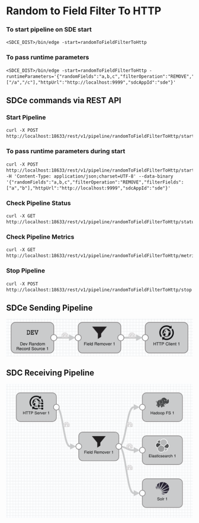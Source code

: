 # Random to Field Filter To HTTP

### To start pipeline on SDE start

    <SDCE_DIST>/bin/edge -start=randomToFieldFilterToHttp

### To pass runtime parameters

    <SDCE_DIST>/bin/edge -start=randomToFieldFilterToHttp -runtimeParameters='{"randomFields":"a,b,c","filterOperation":"REMOVE","filterFields":["/a","/c"],"httpUrl":"http://localhost:9999","sdcAppId":"sde"}'


## SDCe commands via REST API

### Start Pipeline
    curl -X POST http://localhost:18633/rest/v1/pipeline/randomToFieldFilterToHttp/start

### To pass runtime parameters during start
    curl -X POST http://localhost:18633/rest/v1/pipeline/randomToFieldFilterToHttp/start -H 'Content-Type: application/json;charset=UTF-8' --data-binary '{"randomFields":"a,b,c","filterOperation":"REMOVE","filterFields":["a","b"],"httpUrl":"http://localhost:9999","sdcAppId":"sde"}'

### Check Pipeline Status
    curl -X GET http://localhost:18633/rest/v1/pipeline/randomToFieldFilterToHttp/status

### Check Pipeline Metrics
    curl -X GET http://localhost:18633/rest/v1/pipeline/randomToFieldFilterToHttp/metrics

### Stop Pipeline
    curl -X POST http://localhost:18633/rest/v1/pipeline/randomToFieldFilterToHttp/stop


## SDCe Sending Pipeline

![Image of SDCe Sending Pipeline](edge.png)


## SDC Receiving Pipeline

![Image of SDC Receiving Pipeline](sdchttp.png)
